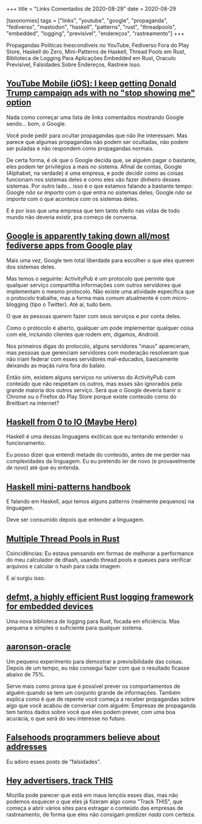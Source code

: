 +++
title = "Links Comentados de 2020-08-29"
date = 2020-08-29

[taxonomies]
tags = ["links", "youtube", "google", "propaganda", "fediverso", "mastodon",
"haskell", "patterns", "rust", "threadpools", "embedded", "logging",
"previsível", "endereços", "rastreamento"]
+++

Propagandas Políticas Inescondíveis no YouTube, Fediverso Fora do Play Store,
Haskell do Zero, Mini-Patterns de Haskell, Thread Pools em Rust, Biblioteca de
Logging Para Aplicações Embedded em Rust, Oraculo Previsível, Falsidades Sobre
Endereços, Rastreie Isso.

<!-- more -->

## [YouTube Mobile (iOS): I keep getting Donald Trump campaign ads with no "stop showing me" option](https://support.google.com/youtube/thread/66051026?hl=en)

Nada como começar uma lista de links comentados mostrando Google sendo... bom,
o Google.

Você pode pedir para ocultar propagandas que não lhe interessam. Mas parece
que algumas propagandas não podem ser ocultadas, não podem ser puladas e não
respondem como propagandas normais.

De certa forma, é ok que o Google decida que, se alguém pagar o bastante, eles
podem ter privilégios a mais no sistema. Afinal de contas, Google (Alphabet,
na verdade) é uma empresa, e pode decidir como as coisas funcionam nos
sistemas deles e como eles vão fazer dinheiro desses sistemas. Por outro
lado... isso é o que estamos falando a bastante tempo: Google _não se importa_
com o que entra no sistemas deles; Google _não se importa_ com o que acontece
com os sistemas deles.

E é por isso que uma empresa que tem tanto efeito nas vidas de todo mundo não
deveria existir, pra começo de conversa.

## [Google is apparently taking down all/most fediverse apps from Google play](https://qoto.org/@freemo/104765288863293481)

Mais uma vez, Google tem total liberdade para escolher o que eles querem dos
sistemas deles.

Mas temos o seguinte: ActivityPub é um protocolo que permite que qualquer
serviço compartilha informações com outros servidores que implementam o mesmo
protocolo. Não existe uma atividade específica que o protocolo trabalhe, mas a
forma mais comum atualmente é com micro-blogging (tipo o Twitter). Até aí,
tudo bem.

O que as pessoas querem fazer com seus serviços e por conta deles.

Como o protocolo é aberto, qualquer um pode implementar qualquer coisa com
ele, incluindo clientes que rodem em, digamos, Android.

Nos primeiros digas do protocolo, alguns servidores "maus" apareceram, mas
pessoas que gerenciam servidores com moderação resolveram que não iriam
federar com esses servidores mal-educados, basicamente deixando as maçãs ruins
fora do balaio.

Então sim, existem alguns serviços no universo do ActivityPub com conteúdo que
não respeitam os outros, mas esses são ignorados pela grande maioria dos
outros serviço. Será que o Google deveria banir o Chrome ou o Firefox do Play
Store porque existe conteúdo como do Breitbart na internet?

## [Haskell from 0 to IO (Maybe Hero)](https://rainbyte.net.ar/posts/200828-01-haskell-0-to-io.html)

Haskell é uma dessas linguagens exóticas que eu tentando entender o
funcionamento.

Eu posso dizer que entendi metade do conteúdo, antes de me perder nas
complexidades da linguagem. Eu eu pretendo ler de novo (e provavelmente _de
novo_) até que eu entenda.

## [Haskell mini-patterns handbook](https://kowainik.github.io/posts/haskell-mini-patterns)

E falando em Haskell, aqui temos alguns patterns (realmente pequenos) na
linguagem.

Deve ser consumido depois que entender a linguagem.

## [Multiple Thread Pools in Rust](https://pkolaczk.github.io/multiple-threadpools-rust/)

Coincidências: Eu estava pensando em formas de melhorar a performance do meu
calculador de dhash, usando thread pools e queues para verificar arquivos e
calcular o hash para cada imagem.

E aí surgiu isso.

## [defmt, a highly efficient Rust logging framework for embedded devices](https://ferrous-systems.com/blog/defmt/)

Uma nova biblioteca de logging para Rust, focada em eficiência. Mas pequena e
simples o suficiente para qualquer sistema.

## [aaronson-oracle](http://people.ischool.berkeley.edu/~nick/aaronson-oracle/)

Um pequeno experimento para demostrar a previsibilidade das coisas. Depois de
um tempo, eu não consegui fazer com que o resultado ficasse abaixo de 75%.

Serve mais como prova que é possível prever os comportamentos de alguém quando
se tem um conjunto grande de informações. Também explica como é que de repente
você começa a receber propagandas sobre algo que você acabou de conversar com
alguém: Empresas de propaganda tem tantos dados sobre você que eles podem
prever, com uma boa acurácia, o que será do seu interesse no futuro.

## [Falsehoods programmers believe about addresses](https://www.mjt.me.uk/posts/falsehoods-programmers-believe-about-addresses/)

Eu adoro esses posts de "falsidades".

## [Hey advertisers, track THIS](https://blog.mozilla.org/firefox/hey-advertisers-track-this/)

Mozilla pode parecer que está em maus lençóis esses dias, mas não podemos
esquecer o que eles já fizeram algo como "Track THIS", que começa a abrir
vários sites para estragar o conteúdo das empresas de rastreamento, de forma
que eles não consigam predizer _nada_ com certeza.

<!-- 
vim:spelllang=pt:
-->
